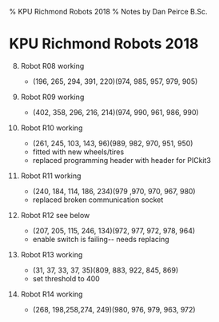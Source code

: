 % KPU Richmond Robots 2018
% Notes by Dan Peirce B.Sc.

<!---
use pandoc -s -t html5 -c ../pandocbd.css robots2018.md -o robots2018.html
-->

# KPU Richmond Robots 2018

8. Robot R08 working
    * (196, 265, 294, 391, 220)(974, 985, 957, 979, 905)

9. Robot R09 working
    * (402, 358, 296, 216, 214)(974, 990, 961, 986, 990)
  

10. Robot R10 working 
     * (261, 245, 103, 143, 96)(989, 982, 970, 951, 950)
	 * fitted with new wheels/tires
	 * replaced programming header with header for PICkit3
	
11. Robot R11 working
     * (240, 184, 114, 186, 234)(979 ,970, 970, 967, 980)	
	 * replaced broken communication socket
	
12. Robot R12 see below
     * (207, 205, 115, 246, 134)(972, 977, 972, 978, 964)
	 * enable switch is failing-- needs replacing
	
13. Robot R13 working
     * (31, 37, 33, 37, 35)(809, 883, 922, 845, 869)
	 * set threshold to 400

14. Robot R14 working
     * (268, 198,258,274, 249)(980, 976, 979, 963, 972)






